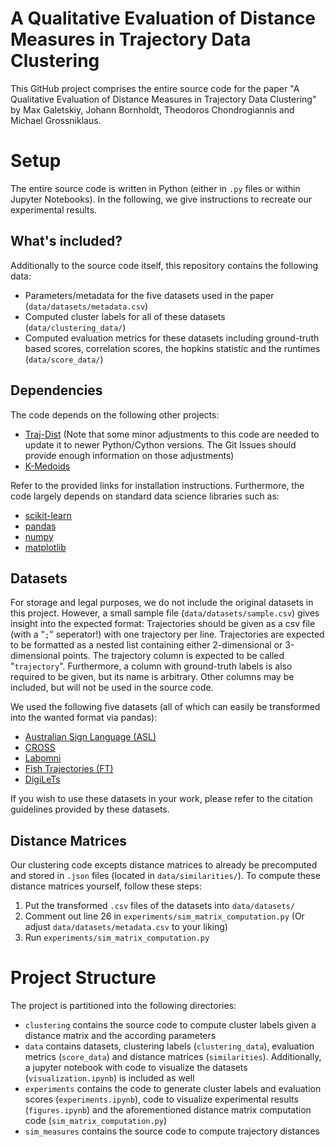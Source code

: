 # A Qualitative Evaluation of Distance Measures in Trajectory Data Clustering
This GitHub project comprises the entire source code for the paper "A Qualitative Evaluation of Distance Measures in Trajectory Data Clustering" by Max Galetskiy, Johann Bornholdt, Theodoros Chondrogiannis and Michael Grossniklaus.

# Setup
The entire source code is written in Python (either in `.py` files or within Jupyter Notebooks). In the following, we give instructions to recreate our experimental results. 

## What's included?
Additionally to the source code itself, this repository contains the following data:
- Parameters/metadata for the five datasets used in the paper (`data/datasets/metadata.csv`)
- Computed cluster labels for all of these datasets (`data/clustering_data/`)
- Computed evaluation metrics for these datasets including ground-truth based scores, correlation scores, the hopkins statistic and the runtimes (`data/score_data/`)

## Dependencies
The code depends on the following other projects:
- [Traj-Dist](https://github.com/bguillouet/traj-dist) (Note that some minor adjustments to this code are needed to update it to newer Python/Cython versions. The Git Issues should provide enough information on those adjustments)
- [K-Medoids](https://pypi.org/project/kmedoids/)

Refer to the provided links for installation instructions. Furthermore, the code largely depends on standard data science libraries such as:
- [scikit-learn](https://scikit-learn.org/stable/)
- [pandas](https://pandas.pydata.org/)
- [numpy](https://numpy.org/)
- [matplotlib](https://matplotlib.org/)

## Datasets
For storage and legal purposes, we do not include the original datasets in this project. However, a small sample file (`data/datasets/sample.csv`) gives insight into the expected format: Trajectories should be given as a csv file (with a "`;`" seperator!) with one trajectory per line. Trajectories are expected to be formatted as a nested list containing either 2-dimensional or 3-dimensional points. The trajectory column is expected to be called "`trajectory`". Furthermore, a column with ground-truth labels is also required to be given, but its name is arbitrary. Other columns may be included, but will not be used in the source code.

We used the following five datasets (all of which can easily be transformed into the wanted format via pandas):
- [Australian Sign Language (ASL)](https://archive.ics.uci.edu/dataset/115/australian+sign+language+signs+high+quality)
- [CROSS](https://figshare.com/articles/dataset/CVRR_dataset_for_trajectory_clustering/25826839?file=46339321)
- [Labomni](https://figshare.com/articles/dataset/CVRR_dataset_for_trajectory_clustering/25826839?file=46339321)
- [Fish Trajectories (FT)](https://homepages.inf.ed.ac.uk/rbf/Fish4Knowledge/GROUNDTRUTH/BEHAVIOR/)
- [DigiLeTs](https://github.com/CognitiveModeling/DigiLeTs)

If you wish to use these datasets in your work, please refer to the citation guidelines provided by these datasets.

## Distance Matrices
Our clustering code excepts distance matrices to already be precomputed and stored in `.json` files (located in `data/similarities/`). To compute these distance matrices yourself, follow these steps:
1. Put the transformed `.csv` files of the datasets into `data/datasets/`
2. Comment out line 26 in `experiments/sim_matrix_computation.py` (Or adjust `data/datasets/metadata.csv` to your liking)
3. Run `experiments/sim_matrix_computation.py`

# Project Structure
The project is partitioned into the following directories:
- `clustering` contains the source code to compute cluster labels given a distance matrix and the according parameters
- `data` contains datasets, clustering labels (`clustering_data`), evaluation metrics (`score_data`) and distance matrices (`similarities`). Additionally, a jupyter notebook with code to visualize the datasets (`visualization.ipynb`) is included as well
- `experiments` contains the code to generate cluster labels and evaluation scores (`experiments.ipynb`), code to visualize experimental results (`figures.ipynb`) and the aforementioned distance matrix computation code (`sim_matrix_computation.py`)
- `sim_measures` contains the source code to compute trajectory distances
